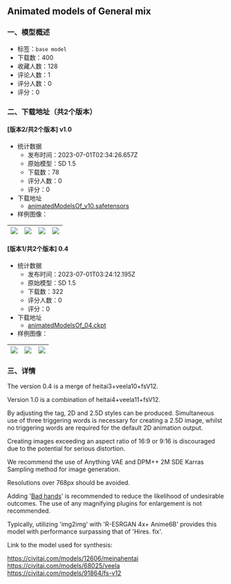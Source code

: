 ## Animated models of General mix
### 一、模型概述

- 标签：`base model`
- 下载数：400
- 收藏人数：128
- 评论人数：1
- 评分人数：0
- 评分：0

### 二、下载地址（共2个版本）

#### [版本2/共2个版本] v1.0

- 统计数据
  - 发布时间：2023-07-01T02:34:26.657Z
  - 原始模型：SD 1.5
  - 下载数：78
  - 评分人数：0
  - 评分：0
- 下载地址
  - [animatedModelsOf_v10.safetensors](https://civitai.com/api/download/models/107617)
- 样例图像：

| <img src="https://image.civitai.com/xG1nkqKTMzGDvpLrqFT7WA/708e217e-9f4f-42be-9118-6827f752b4d2/width=450/1352395.jpeg" /> | <img src="https://image.civitai.com/xG1nkqKTMzGDvpLrqFT7WA/dba8ced7-d400-47e8-b705-a036727ddc2f/width=450/1352959.jpeg" /> | <img src="https://image.civitai.com/xG1nkqKTMzGDvpLrqFT7WA/c112e8f0-dd0b-4d33-8f55-413c0e9834b9/width=450/1353023.jpeg" /> | <img src="https://image.civitai.com/xG1nkqKTMzGDvpLrqFT7WA/251ddc15-0911-455b-867c-549b9cd8016b/width=450/1353025.jpeg" /> |
| ---- | ---- | ---- | ---- |

#### [版本1/共2个版本] 0.4

- 统计数据
  - 发布时间：2023-07-01T03:24:12.195Z
  - 原始模型：SD 1.5
  - 下载数：322
  - 评分人数：0
  - 评分：0
- 下载地址
  - [animatedModelsOf_04.ckpt](https://civitai.com/api/download/models/98890)
- 样例图像：

| <img src="https://image.civitai.com/xG1nkqKTMzGDvpLrqFT7WA/f99f65aa-1f2a-41b4-b450-cc73587ffd54/width=450/1195773.jpeg" /> | <img src="https://image.civitai.com/xG1nkqKTMzGDvpLrqFT7WA/c773370f-2368-40e0-9c1d-af6320defb9f/width=450/1195775.jpeg" /> | <img src="https://image.civitai.com/xG1nkqKTMzGDvpLrqFT7WA/30584214-c222-4e15-bb48-de2ae6095366/width=450/1195774.jpeg" /> |
| ---- | ---- | ---- |


### 三、详情
<p>The version 0.4 is a merge of heitai3+veela10+fsV12.</p><p>Version 1.0 is a combination of heitai4+veela11+fsV12.</p><p></p><p>By adjusting the tag, 2D and 2.5D styles can be produced. Simultaneous use of three triggering words is necessary for creating a 2.5D image, whilst no triggering words are required for the default 2D animation output.</p><p></p><p>Creating images exceeding an aspect ratio of 16:9 or 9:16 is discouraged due to the potential for serious distortion.</p><p></p><p>We recommend the use of Anything VAE and DPM++ 2M SDE Karras Sampling method for image generation.</p><p></p><p>Resolutions over 768px should be avoided.</p><p></p><p>Adding '<a rel="ugc" href="https://civitai.com/models/16993/badhandv4-animeillustdiffusion">Bad hands</a>' is recommended to reduce the likelihood of undesirable outcomes. The use of any magnifying plugins for enlargement is not recommended.</p><p></p><p>Typically, utilizing 'img2img' with 'R-ESRGAN 4x+ Anime6B' provides this model with performance surpassing that of 'Hires. fix'.</p><p></p><p>Link to the model used for synthesis:</p><p><a rel="ugc" href="https://civitai.com/models/12606/meinahentai">https://civitai.com/models/12606/meinahentai</a><br /><a rel="ugc" href="https://civitai.com/models/68025/veela">https://civitai.com/models/68025/veela</a><br /><a rel="ugc" href="https://civitai.com/models/91864/fs-v12">https://civitai.com/models/91864/fs-v12</a></p><p></p>